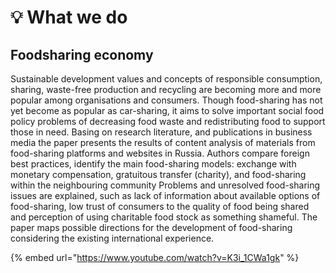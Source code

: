 # 💡 What we do

## Foodsharing economy

Sustainable development values and concepts of responsible consumption, sharing, waste-free production and recycling are becoming more and more popular among organisations and consumers. Though food-sharing has not yet become as popular as car-sharing, it aims to solve important social food policy problems of decreasing food waste and redistributing food to support those in need. Basing on research literature, and publications in business media the paper presents the results of content analysis of materials from food-sharing platforms and websites in Russia. Authors compare foreign best practices, identify the main food-sharing models: exchange with monetary compensation, gratuitous transfer (charity), and food-sharing within the neighbouring community Problems and unresolved food-sharing issues are explained, such as lack of information about available options of food-sharing, low trust of consumers to the quality of food being shared and perception of using charitable food stock as something shameful. The paper maps possible directions for the development of food-sharing considering the existing international experience.

{% embed url="https://www.youtube.com/watch?v=K3i_1CWa1gk" %}
